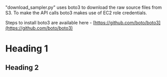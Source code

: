 "download_sampler.py" uses boto3 to download the raw source files from S3. To make the API calls boto3 makes use of EC2 role credentials.

Steps to install boto3 are available here - [https://github.com/boto/boto3](https://github.com/boto/boto3)

# Heading 1
## Heading 2
